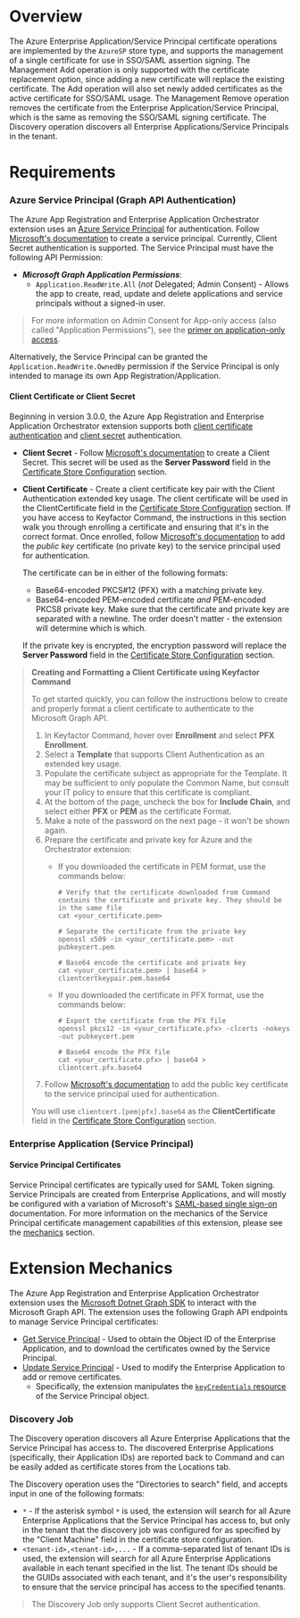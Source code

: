 # Overview

The Azure Enterprise Application/Service Principal certificate operations are implemented by the `AzureSP` store type, and supports the management of a single certificate for use in SSO/SAML assertion signing. The Management Add operation is only supported with the certificate replacement option, since adding a new certificate will replace the existing certificate. The Add operation will also set newly added certificates as the active certificate for SSO/SAML usage. The Management Remove operation removes the certificate from the Enterprise Application/Service Principal, which is the same as removing the SSO/SAML signing certificate. The Discovery operation discovers all Enterprise Applications/Service Principals in the tenant.

# Requirements

### Azure Service Principal (Graph API Authentication)

The Azure App Registration and Enterprise Application Orchestrator extension uses an [Azure Service Principal](https://learn.microsoft.com/en-us/entra/identity-platform/app-objects-and-service-principals?tabs=browser) for authentication. Follow [Microsoft's documentation](https://learn.microsoft.com/en-us/entra/identity-platform/howto-create-service-principal-portal) to create a service principal. Currently, Client Secret authentication is supported. The Service Principal must have the following API Permission:
- **_Microsoft Graph Application Permissions_**:
  - `Application.ReadWrite.All` (_not_ Delegated; Admin Consent) - Allows the app to create, read, update and delete applications and service principals without a signed-in user.

> For more information on Admin Consent for App-only access (also called "Application Permissions"), see the [primer on application-only access](https://learn.microsoft.com/en-us/azure/active-directory/develop/app-only-access-primer).

Alternatively, the Service Principal can be granted the `Application.ReadWrite.OwnedBy` permission if the Service Principal is only intended to manage its own App Registration/Application.

#### Client Certificate or Client Secret

Beginning in version 3.0.0, the Azure App Registration and Enterprise Application Orchestrator extension supports both [client certificate authentication](https://learn.microsoft.com/en-us/graph/auth-register-app-v2#option-1-add-a-certificate) and [client secret](https://learn.microsoft.com/en-us/graph/auth-register-app-v2#option-2-add-a-client-secret) authentication.

* **Client Secret** - Follow [Microsoft's documentation](https://learn.microsoft.com/en-us/graph/auth-register-app-v2#option-2-add-a-client-secret) to create a Client Secret. This secret will be used as the **Server Password** field in the [Certificate Store Configuration](#certificate-store-configuration) section.
* **Client Certificate** - Create a client certificate key pair with the Client Authentication extended key usage. The client certificate will be used in the ClientCertificate field in the [Certificate Store Configuration](#certificate-store-configuration) section. If you have access to Keyfactor Command, the instructions in this section walk you through enrolling a certificate and ensuring that it's in the correct format. Once enrolled, follow [Microsoft's documentation](https://learn.microsoft.com/en-us/graph/auth-register-app-v2#option-1-add-a-certificate) to add the _public key_ certificate (no private key) to the service principal used for authentication.

    The certificate can be in either of the following formats:
    * Base64-encoded PKCS#12 (PFX) with a matching private key.
    * Base64-encoded PEM-encoded certificate _and_ PEM-encoded PKCS8 private key. Make sure that the certificate and private key are separated with a newline. The order doesn't matter - the extension will determine which is which.

    If the private key is encrypted, the encryption password will replace the **Server Password** field in the [Certificate Store Configuration](#certificate-store-configuration) section.

> **Creating and Formatting a Client Certificate using Keyfactor Command**
>
> To get started quickly, you can follow the instructions below to create and properly format a client certificate to authenticate to the Microsoft Graph API.
>
> 1. In Keyfactor Command, hover over **Enrollment** and select **PFX Enrollment**.
> 2. Select a **Template** that supports Client Authentication as an extended key usage.
> 3. Populate the certificate subject as appropriate for the Template. It may be sufficient to only populate the Common Name, but consult your IT policy to ensure that this certificate is compliant.
> 4. At the bottom of the page, uncheck the box for **Include Chain**, and select either **PFX** or **PEM** as the certificate Format.
> 5. Make a note of the password on the next page - it won't be shown again.
> 6. Prepare the certificate and private key for Azure and the Orchestrator extension:
>     * If you downloaded the certificate in PEM format, use the commands below:
>
>        ```shell
>        # Verify that the certificate downloaded from Command contains the certificate and private key. They should be in the same file
>        cat <your_certificate.pem>
>
>        # Separate the certificate from the private key
>        openssl x509 -in <your_certificate.pem> -out pubkeycert.pem
>
>        # Base64 encode the certificate and private key
>        cat <your_certificate.pem> | base64 > clientcertkeypair.pem.base64
>        ```
>
>    * If you downloaded the certificate in PFX format, use the commands below:
>
>        ```shell
>        # Export the certificate from the PFX file
>        openssl pkcs12 -in <your_certificate.pfx> -clcerts -nokeys -out pubkeycert.pem
>
>        # Base64 encode the PFX file
>        cat <your_certificate.pfx> | base64 > clientcert.pfx.base64
>        ```
> 7. Follow [Microsoft's documentation](https://learn.microsoft.com/en-us/graph/auth-register-app-v2#option-1-add-a-certificate) to add the public key certificate to the service principal used for authentication.
>
> You will use `clientcert.[pem|pfx].base64` as the **ClientCertificate** field in the [Certificate Store Configuration](#certificate-store-configuration) section.

### Enterprise Application (Service Principal)

#### Service Principal Certificates

Service Principal certificates are typically used for SAML Token signing. Service Principals are created from Enterprise Applications, and will mostly be configured with a variation of Microsoft's [SAML-based single sign-on](https://learn.microsoft.com/en-us/entra/identity/enterprise-apps/add-application-portal) documentation. For more information on the mechanics of the Service Principal certificate management capabilities of this extension, please see the [mechanics](#extension-mechanics) section.

# Extension Mechanics

The Azure App Registration and Enterprise Application Orchestrator extension uses the [Microsoft Dotnet Graph SDK](https://learn.microsoft.com/en-us/graph/sdks/sdks-overview) to interact with the Microsoft Graph API. The extension uses the following Graph API endpoints to manage Service Principal certificates:

* [Get Service Principal](https://learn.microsoft.com/en-us/graph/api/serviceprincipal-get?view=graph-rest-1.0&tabs=http) - Used to obtain the Object ID of the Enterprise Application, and to download the certificates owned by the Service Principal.
* [Update Service Principal](https://learn.microsoft.com/en-us/graph/api/serviceprincipal-update?view=graph-rest-1.0&tabs=http) - Used to modify the Enterprise Application to add or remove certificates.
    * Specifically, the extension manipulates the [`keyCredentials` resource](https://learn.microsoft.com/en-us/graph/api/resources/keycredential?view=graph-rest-1.0) of the Service Principal object.

### Discovery Job

The Discovery operation discovers all Azure Enterprise Applications that the Service Principal has access to. The discovered Enterprise Applications (specifically, their Application IDs) are reported back to Command and can be easily added as certificate stores from the Locations tab.

The Discovery operation uses the "Directories to search" field, and accepts input in one of the following formats:
- `*` - If the asterisk symbol `*` is used, the extension will search for all Azure Enterprise Applications that the Service Principal has access to, but only in the tenant that the discovery job was configured for as specified by the "Client Machine" field in the certificate store configuration.
- `<tenant-id>,<tenant-id>,...` - If a comma-separated list of tenant IDs is used, the extension will search for all Azure Enterprise Applications available in each tenant specified in the list. The tenant IDs should be the GUIDs associated with each tenant, and it's the user's responsibility to ensure that the service principal has access to the specified tenants.

> The Discovery Job only supports Client Secret authentication.
